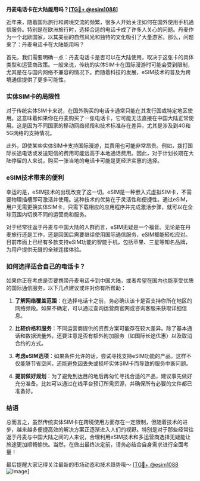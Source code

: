 **丹麦电话卡在大陆能用吗？[[TG💪+ @esim1088](https://t.me/s/esim1088)]**

近年来，随着国际旅行和跨境交流的频繁，很多人开始关注如何在国外使用手机通信服务。特别是在欧洲旅行时，选择合适的电话卡成了许多人关心的问题。丹麦作为一个北欧国家，以其美丽的自然风光和独特的文化吸引了大量游客。那么，问题来了：丹麦电话卡在大陆能用吗？

首先，我们需要明确一点：丹麦电话卡是否可以在大陆使用，取决于这张卡的具体类型和运营商政策。一般来说，传统的实体SIM卡在国际漫游时可能会受到限制，尤其是在与国内网络不兼容的情况下。而随着科技的发展，eSIM技术的普及为跨境通信提供了更多可能性。

### 实体SIM卡的局限性

对于传统实体SIM卡来说，在国外购买的电话卡通常只能在其发行国或特定地区使用。这意味着如果你在丹麦购买了一张电话卡，它可能无法直接在中国大陆正常使用。这是因为不同国家的移动网络频段和技术标准存在差异，尤其是涉及到4G和5G网络的支持情况。

此外，即使某些实体SIM卡支持国际漫游，其费用也可能非常昂贵。例如，拨打国际长途电话或发送短信的费用可能远高于本地通话费用。因此，对于计划长期在大陆停留的人来说，购买一张当地的电话卡可能是更经济实惠的选择。

### eSIM技术带来的便利

幸运的是，eSIM技术的出现改变了这一切。eSIM是一种嵌入式虚拟SIM卡，不需要物理插槽即可激活并使用。这种技术的优势在于灵活性和便捷性。通过eSIM，用户无需更换实体SIM卡，只需下载相应的应用程序并完成激活步骤，就可以在全球范围内切换不同的运营商和服务。

对于经常往返于丹麦与中国大陆的人群而言，eSIM无疑是一个福音。无论是在丹麦旅行还是工作，还是回国后需要继续使用国际通信服务，eSIM都能轻松应对。目前市面上已经有多款支持eSIM功能的智能手机，包括苹果、三星等知名品牌，为用户提供无缝的全球连接体验。

### 如何选择适合自己的电话卡？

如果你正在考虑是否要携带丹麦电话卡到中国大陆，或者希望在国内也能享受优质的国际通信服务，以下几点建议或许对你有所帮助：

1. **了解网络覆盖范围**：在选择电话卡之前，务必确认该卡是否支持你所在地区的网络频段。如果不确定，可以通过查询运营商官网或咨询客服来获取详细信息。
   
2. **比较价格和服务**：不同运营商提供的资费方案可能存在较大差异。除了基本通话和数据流量外，还要注意是否有额外附加服务（如国际长途优惠）以及取消合约的方式。

3. **考虑eSIM选项**：如果条件允许的话，尝试寻找支持eSIM功能的产品。这样不仅能够节省空间，还能避免因丢失或损坏实体SIM卡而导致的服务中断问题。

4. **提前做好规划**：为了避免到达目的地后再匆忙寻找合适的产品，建议事先做好充分准备。比如可以通过在线平台预订所需资源，并确保所有必要的文件都已准备好。

### 结语

总而言之，虽然传统实体SIM卡在跨境使用方面存在一定限制，但随着技术的进步，越来越多便捷高效的解决方案正逐渐进入人们的视野。特别是对于那些经常往返于丹麦与中国大陆之间的人来说，合理利用eSIM技术和多运营商选择无疑能让旅途更加顺畅愉快。当然，在做出最终决定前，请务必结合自身需求进行全面考量！

最后提醒大家记得关注最新的市场动态和技术趋势哦～ [[TG💪+ @esim1088](https://t.me/s/esim1088) ![Image](https://i.postimg.cc/4NQfJmqS/Snipaste-2025-05-13-00-14-12.png)]